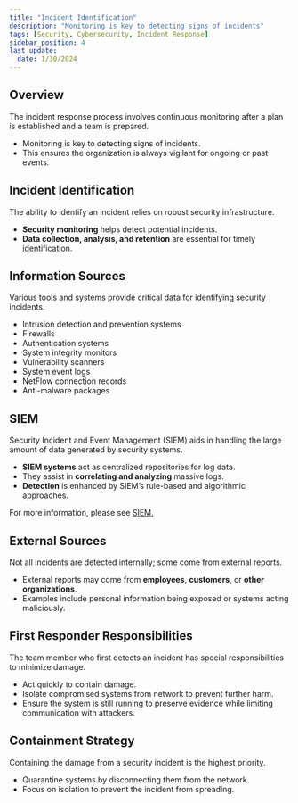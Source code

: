 ```yaml
---
title: "Incident Identification"
description: "Monitoring is key to detecting signs of incidents"
tags: [Security, Cybersecurity, Incident Response]
sidebar_position: 4
last_update:
  date: 1/30/2024
---
```



## Overview

The incident response process involves continuous monitoring after a plan is established and a team is prepared.

- Monitoring is key to detecting signs of incidents.
- This ensures the organization is always vigilant for ongoing or past events.

## Incident Identification

The ability to identify an incident relies on robust security infrastructure.

- **Security monitoring** helps detect potential incidents.
- **Data collection, analysis, and retention** are essential for timely identification.

## Information Sources

Various tools and systems provide critical data for identifying security incidents.

- Intrusion detection and prevention systems
- Firewalls
- Authentication systems
- System integrity monitors
- Vulnerability scanners
- System event logs
- NetFlow connection records
- Anti-malware packages

## SIEM

Security Incident and Event Management (SIEM) aids in handling the large amount of data generated by security systems.

- **SIEM systems** act as centralized repositories for log data.
- They assist in **correlating and analyzing** massive logs.
- **Detection** is enhanced by SIEM’s rule-based and algorithmic approaches.

For more information, please see [SIEM.](/docs/005-Cybersecurity/008-Security-Operations/032-SIEM.md)

## External Sources

Not all incidents are detected internally; some come from external reports.

- External reports may come from **employees**, **customers**, or **other organizations**.
- Examples include personal information being exposed or systems acting maliciously.

## First Responder Responsibilities

The team member who first detects an incident has special responsibilities to minimize damage.

- Act quickly to contain damage.
- Isolate compromised systems from network to prevent further harm.
- Ensure the system is still running to preserve evidence while limiting communication with attackers.

## Containment Strategy

Containing the damage from a security incident is the highest priority.

- Quarantine systems by disconnecting them from the network.
- Focus on isolation to prevent the incident from spreading.

